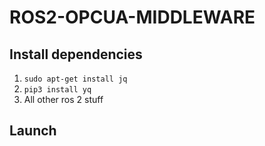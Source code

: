 # ROS2-OPCUA-MIDDLEWARE

## Install dependencies
1. ```sudo apt-get install jq```
2. ```pip3 install yq```
3. All other ros 2 stuff

## Launch